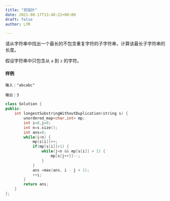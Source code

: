 ```yaml
---
title: "双指针"
date: 2021-08-17T13:48:22+08:00
draft: false
author: LYR

---
```






请从字符串中找出一个最长的不包含重复字符的子字符串，计算该最长子字符串的长度。

假设字符串中只包含从 `a` 到 `z` 的字符。

#### 样例

```
输入："abcabc"

输出：3
```

```cpp
class Solution {
public:
    int longestSubstringWithoutDuplication(string s) {
        unordered_map<char,int> mp;
        int i=0,j=0;
        int n=s.size();
        int ans=0;
        while(i<n) {
            mp[s[i]]++;
            if(mp[s[i]]>1) {
                while(j<n && mp[s[i]] > 1) {
                    mp[s[j++]]--;
                }
            }
            ans =max(ans, i - j + 1);
            ++i;
        }
        return ans;
    }
};
```

